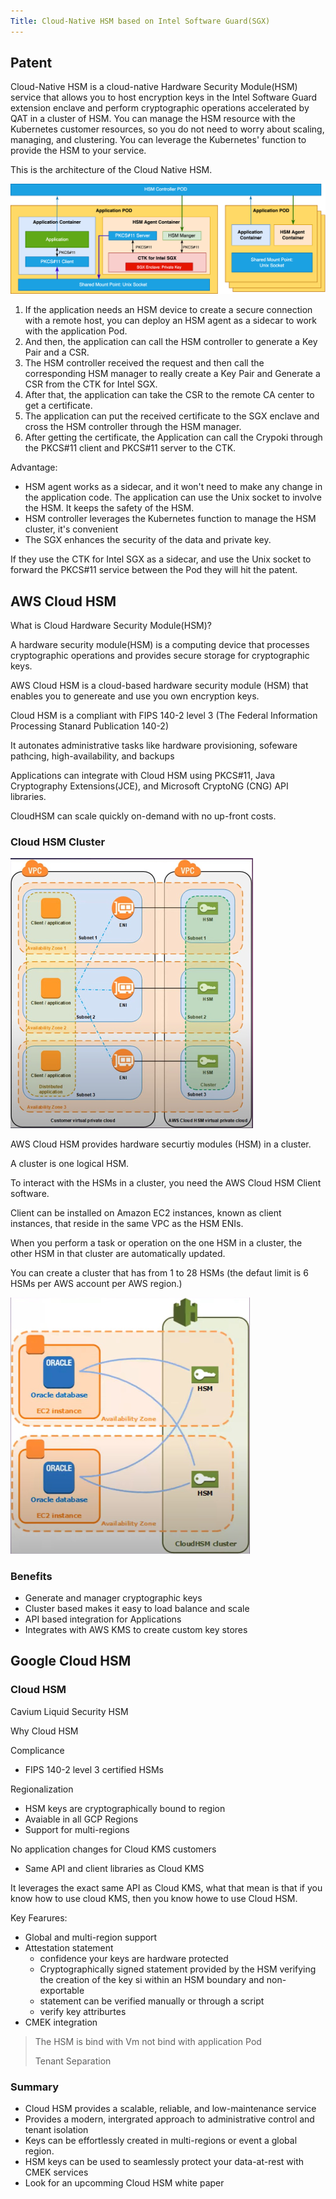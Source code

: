 ```yaml
---
Title: Cloud-Native HSM based on Intel Software Guard(SGX)
---
```




## Patent

Cloud-Native HSM is a cloud-native Hardware Security Module(HSM) service that allows you to host encryption keys in the Intel Software Guard extension enclave and perform cryptographic operations accelerated by QAT in a cluster of HSM. You can manage the HSM resource with the Kubernetes customer resources, so you do not need to worry about scaling, managing, and clustering. You can leverage the Kubernetes' function to provide the HSM  to your service.



This is the architecture of the Cloud Native HSM.

![sgx-hsm](SGX-HSM.assets/sgx-hsm.png)![]()



1. If the application needs an HSM device to create a secure connection with a remote host,  you can deploy an HSM agent as a sidecar to work with the application Pod.
2. And then, the application can call the HSM controller to generate a Key Pair and a CSR.
3. The HSM controller received the request and then call the corresponding HSM manager to really create a Key Pair and Generate a CSR from the  CTK for Intel SGX.
4. After that, the application can take the CSR to the remote CA center to get a certificate.
5. The application can put the received certificate to the SGX enclave and cross the HSM controller through the HSM manager.
6. After getting the certificate, the Application can call the Crypoki through the PKCS#11 client and PKCS#11 server to the CTK.







Advantage:

- HSM agent works as a sidecar, and it won't need to make any change in the application code. The application can use the Unix socket to involve the HSM. It keeps the safety of the HSM.
- HSM controller leverages the Kubernetes function to manage the HSM cluster, it's convenient
-  The SGX enhances the security of the data and private key. 



If they use the CTK for Intel SGX as a sidecar, and use the Unix socket to forward the PKCS#11 service between the Pod they will hit the patent.





## AWS Cloud HSM



What is Cloud Hardware Security Module(HSM)?

A hardware security module(HSM) is a computing device that processes cryptographic operations and provides secure storage for cryptographic keys.

AWS Cloud HSM is a cloud-based hardware security module (HSM) that enables you to genereate and use you own encryption keys.

Cloud HSM is a compliant with FIPS 140-2 level 3 (The Federal Information Processing Stanard Publication 140-2)

It autonates administrative tasks like hardware provisioning, sofeware pathcing, high-availability, and backups



Applications can integrate with Cloud HSM using PKCS#11, Java Cryptography Extensions(JCE), and Microsoft CryptoNG (CNG) API libraries.

CloudHSM can scale quickly on-demand with no up-front costs.

### Cloud HSM Cluster

<img src="SGX-HSM/image-20220614142811660.png" alt="image-20220614142811660" style="zoom:50%;" />

AWS Cloud HSM provides hardware securtiy modules (HSM) in a cluster.

A  cluster is one logical HSM.

To interact with the HSMs in a cluster, you need the AWS Cloud HSM Client software.

Client can be installed on Amazon EC2 instances, known as client instances, that reside in the same VPC as the HSM ENIs.

When you perform a task or operation on the one HSM in  a cluster, the other HSM in that cluster are automatically updated.

You can create a cluster that has from 1 to 28 HSMs (the defaut limit is 6 HSMs per AWS account per AWS region.)



<img src="SGX-HSM/image-20220614143402298.png" alt="image-20220614143402298" style="zoom:50%;" />







### Benefits

- Generate and manager cryptographic keys
- Cluster based makes it easy to load balance and scale
- API based integration for Applications
- Integrates with AWS KMS to create custom key stores



## Google Cloud HSM



### Cloud HSM

 Cavium Liquid Security HSM



Why Cloud HSM

Complicance

- FIPS 140-2 level 3 certified HSMs

Regionalization

- HSM keys are cryptographically bound to region
- Avaiable in all GCP Regions
- Support for multi-regions

No application changes for Cloud KMS customers

- Same API and client libraries as Cloud KMS



It leverages the exact same API as Cloud KMS,  what that mean is that  if you know how to use cloud KMS, then you know howe to use Cloud HSM.

Key Fearures:

- Global and multi-region support
- Attestation statement
  - confidence your keys are hardware protected
  - Cryptographically signed statement provided by the HSM verifying the creation of the key si within an HSM boundary and non-exportable
  - statement can be verified manually or through a script
  - verify key attriburtes
- CMEK integration



> The HSM is bind with Vm not bind with application Pod
>
> Tenant Separation





### Summary

- Cloud HSM provides a scalable, reliable, and low-maintenance service
- Provides a modern, intergrated approach to  administrative control and tenant isolation
- Keys can be effortlessly created in multi-regions or event a global region.
- HSM keys can be used to seamlessly protect your data-at-rest with CMEK services
- Look for an upcomming Cloud HSM white paper

















